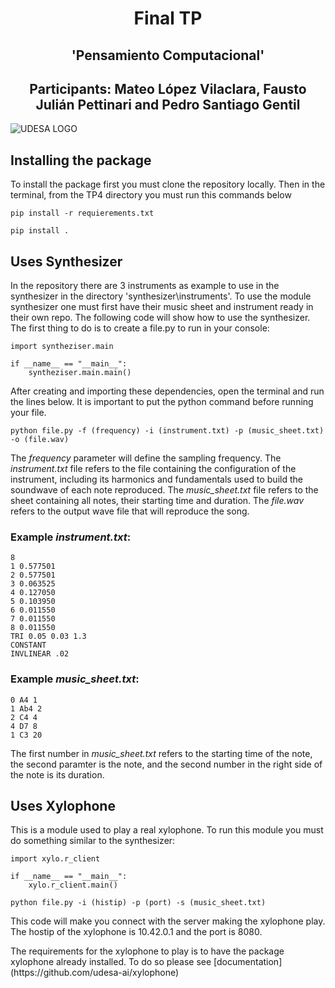 <h1 align="center"> Final TP </h1>
<h2 align="center"> 'Pensamiento Computacional' </h2>
<h2 align="center">Participants: Mateo López Vilaclara, Fausto Julián Pettinari and Pedro Santiago Gentil</h2>

![UDESA LOGO](https://user-images.githubusercontent.com/101142182/177570532-6c64a0f6-4c89-4ffd-a214-95629d620ab9.png)

## Installing the package
To install the package first you must clone the repository locally. Then in the terminal, from the TP4 directory you must run this commands below

```
pip install -r requierements.txt
```

```
pip install .
```

## Uses Synthesizer
In the repository there are 3 instruments as example to use in the synthesizer in the directory 'synthesizer\instruments'.
To use the module synthesizer one must first have their music sheet and instrument ready in their own repo. The following code will show how to use the synthesizer. The first thing to do is to create a file.py to run in your console:

```
import syntheziser.main

if __name__ == "__main__":
    syntheziser.main.main()
```
After creating and importing these dependencies, open the terminal and run the lines below. It is important to put the python command before running your file.
```
python file.py -f (frequency) -i (instrument.txt) -p (music_sheet.txt) -o (file.wav)
```

The *frequency* parameter will define the sampling frequency. The *instrument.txt* file refers to the file containing the configuration of the instrument, including its harmonics and fundamentals used to build the soundwave of each note reproduced. The *music_sheet.txt* file refers to the sheet containing all notes, their starting time and duration. The *file.wav* refers to the output wave file that will reproduce the song.
### Example *instrument.txt*:
```
8
1 0.577501
2 0.577501
3 0.063525
4 0.127050
5 0.103950
6 0.011550
7 0.011550
8 0.011550
TRI 0.05 0.03 1.3
CONSTANT
INVLINEAR .02
```

### Example *music_sheet.txt*:
```
0 A4 1
1 Ab4 2
2 C4 4
4 D7 8
1 C3 20
```


The first number in *music_sheet.txt* refers to the starting time of the note, the second paramter is the note, and the second number in the right side of the note is its duration.

## Uses Xylophone
This is a module used to play a real xylophone. 
To run this module you must do something similar to the synthesizer:

```
import xylo.r_client

if __name__ == "__main__":
    xylo.r_client.main()
```
```
python file.py -i (histip) -p (port) -s (music_sheet.txt)
```
<p>This code will make you connect with the server making the xylophone play. The hostip of the xylophone is 10.42.0.1 and the port is 8080. </p>
The requirements for the xylophone to play is to have the package xylophone already installed. To do so please see [documentation](https://github.com/udesa-ai/xylophone)




